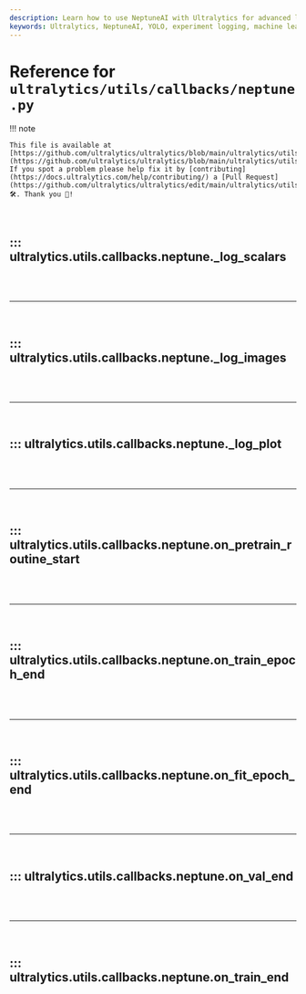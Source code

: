 ```yaml
---
description: Learn how to use NeptuneAI with Ultralytics for advanced logging and tracking of experiments. Detailed setup and callback functions included.
keywords: Ultralytics, NeptuneAI, YOLO, experiment logging, machine learning, AI, callbacks, training, validation
---
```


# Reference for `ultralytics/utils/callbacks/neptune.py`

!!! note

    This file is available at [https://github.com/ultralytics/ultralytics/blob/main/ultralytics/utils/callbacks/neptune.py](https://github.com/ultralytics/ultralytics/blob/main/ultralytics/utils/callbacks/neptune.py). If you spot a problem please help fix it by [contributing](https://docs.ultralytics.com/help/contributing/) a [Pull Request](https://github.com/ultralytics/ultralytics/edit/main/ultralytics/utils/callbacks/neptune.py) 🛠️. Thank you 🙏!

<br>

## ::: ultralytics.utils.callbacks.neptune._log_scalars

<br><br><hr><br>

## ::: ultralytics.utils.callbacks.neptune._log_images

<br><br><hr><br>

## ::: ultralytics.utils.callbacks.neptune._log_plot

<br><br><hr><br>

## ::: ultralytics.utils.callbacks.neptune.on_pretrain_routine_start

<br><br><hr><br>

## ::: ultralytics.utils.callbacks.neptune.on_train_epoch_end

<br><br><hr><br>

## ::: ultralytics.utils.callbacks.neptune.on_fit_epoch_end

<br><br><hr><br>

## ::: ultralytics.utils.callbacks.neptune.on_val_end

<br><br><hr><br>

## ::: ultralytics.utils.callbacks.neptune.on_train_end

<br><br>
